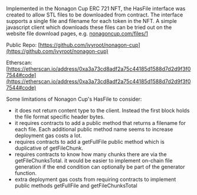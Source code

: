 
Implemented in the Nonagon Cup ERC 721 NFT, the HasFile interface was created to allow STL files to be downloaded from contract. The interface supports a single file and filename for each token in the NFT. A simple javascript client which downloads these files can be tried out on the website file download pages, e.g. [nonagoncup.com/files/1](https://nonagoncup.com/files/1) 

Public Repo: [https://github.com/ivyroot/nonagon-cup](https://github.com/ivyroot/nonagon-cup)

Etherscan: [https://etherscan.io/address/0xa3a73cd8adf2a75c44185d1588d7d2d9f3f07544#code](https://etherscan.io/address/0xa3a73cd8adf2a75c44185d1588d7d2d9f3f07544#code)


Some limitations of Nonagon Cup's HasFile to consider:

- it does not return content type to the client. Instead the first block holds the file format specific header bytes.
- it requires contracts to add a public method that returns a filename for each file. Each additional public method name seems to increase deployment gas costs a lot. 
- requires contracts to add a getFullFile public method which is duplicative of getFileChunk.
- requires contracts to know how many chunks there are via the getFileChunksTotal. it would be easier to implement on-chain file generation if the end condition can optionally be part of the generator function.
- extra deployment gas costs from requiring contracts to implement public methods getFullFile and getFileChunksTotal

